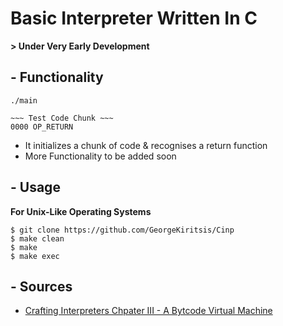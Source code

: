 # Basic Interpreter Written In C 

**> Under Very Early Development**

## - Functionality 
```
./main

~~~ Test Code Chunk ~~~
0000 OP_RETURN
```
- It initializes a chunk of code & recognises a return function 
- More Functionality to be added soon

## - Usage

**For Unix-Like Operating Systems**
```
$ git clone https://github.com/GeorgeKiritsis/Cinp
$ make clean
$ make 
$ make exec
```

## - Sources 

- [Crafting Interpreters Chpater III - A Bytcode Virtual Machine](https://craftinginterpreters.com/a-bytecode-virtual-machine.html)
